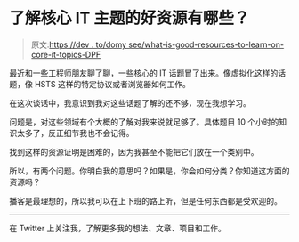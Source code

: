 # 了解核心 IT 主题的好资源有哪些？

> 原文:[https://dev . to/domy see/what-is-good-resources-to-learn-on-core-it-topics-DPF](https://dev.to/domysee/what-are-good-resources-to-learn-about-core-it-topics-dpf)

最近和一些工程师朋友聊了聊，一些核心的 IT 话题冒了出来。像虚拟化这样的话题，像 HSTS 这样的特定协议或者浏览器如何工作。

在这次谈话中，我意识到我对这些话题了解的还不够，现在我想学习。

问题是，对这些领域有个大概的了解对我来说就足够了。具体题目 10 个小时的知识太多了，反正细节我也不会记得。

找到这样的资源证明是困难的，因为我甚至不能把它们放在一个类别中。

所以，有两个问题。你明白我的意思吗？如果是，你会如何分类？你知道这方面的资源吗？

播客是最理想的，所以我可以在上下班的路上听，但是任何东西都是受欢迎的。

* * *

在 Twitter 上关注我，了解更多我的想法、文章、项目和工作。
